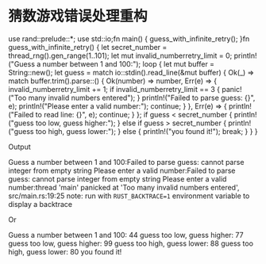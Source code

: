 # 猜数游戏错误处理重构


use rand::prelude::*;
use std::io;fn main() {
    guess_with_infinite_retry();
}fn guess_with_infinite_retry() {
    let secret_number = thread_rng().gen_range(1..101);
    let mut invalid_numberretry_limit = 0;
    println!("Guess a number between 1 and 100:"); loop {
        let mut buffer = String::new(); let guess = match io::stdin().read_line(&mut buffer) {
            Ok(_) => match buffer.trim().parse::<u32>() {
                Ok(number) => number,
                Err(e) => {
                    invalid_numberretry_limit += 1;
                    if invalid_numberretry_limit == 3 {
                        panic!("Too many invalid numbers entered");
                    } println!("Failed to parse guess: {}", e);
                    println!("Please enter a valid number:");
                    continue;
                }
            },
            Err(e) => {
                println!("Failed to read line: {}", e);
                continue;
            }
        }; if guess < secret_number {
            println!("guess too low, guess higher:");
        } else if guess > secret_number {
            println!("guess too high, guess lower:");
        } else {
            println!("you found it!");
            break;
        }
    }
}

Output

Guess a number between 1 and 100:Failed to parse guess: cannot parse integer from empty string
Please enter a valid number:Failed to parse guess: cannot parse integer from empty string
Please enter a valid number:thread 'main' panicked at 'Too many invalid numbers entered', src/main.rs:19:25
note: run with `RUST_BACKTRACE=1` environment variable to display a backtrace

Or

Guess a number between 1 and 100:
44
guess too low, guess higher:
77
guess too low, guess higher:
99
guess too high, guess lower:
88
guess too high, guess lower:
80
you found it!